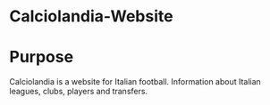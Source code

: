 # Calciolandia-Website
# Purpose
Calciolandia is a website for Italian football. Information about Italian leagues, clubs, players and transfers.
